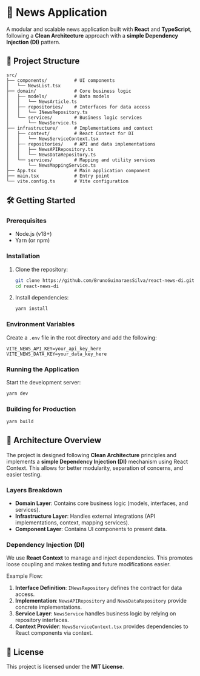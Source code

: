 # 📰 News Application

A modular and scalable news application built with **React** and **TypeScript**, following a **Clean Architecture** approach with a **simple Dependency Injection (DI)** pattern.

## 📁 Project Structure

```
src/
├── components/          # UI components
│   └── NewsList.tsx
├── domain/              # Core business logic
│   ├── models/          # Data models
│   │   └── NewsArticle.ts
│   ├── repositories/    # Interfaces for data access
│   │   └── INewsRepository.ts
│   └── services/        # Business logic services
│       └── NewsService.ts
├── infrastructure/      # Implementations and context
│   ├── context/         # React Context for DI
│   │   └── NewsServiceContext.tsx
│   ├── repositories/    # API and data implementations
│   │   ├── NewsAPIRepository.ts
│   │   └── NewsDataRepository.ts
│   └── services/        # Mapping and utility services
│       └── NewsMappingService.ts
├── App.tsx              # Main application component
├── main.tsx             # Entry point
└── vite.config.ts       # Vite configuration
```

## 🛠️ Getting Started

### Prerequisites

- Node.js (v18+)
- Yarn (or npm)

### Installation

1. Clone the repository:

   ```bash
   git clone https://github.com/BrunoGuimaraesSilva/react-news-di.git
   cd react-news-di
   ```

2. Install dependencies:

   ```bash
   yarn install
   ```

### Environment Variables

Create a `.env` file in the root directory and add the following:

```env
VITE_NEWS_API_KEY=your_api_key_here
VITE_NEWS_DATA_KEY=your_data_key_here
```

### Running the Application

Start the development server:

```bash
yarn dev
```

### Building for Production

```bash
yarn build
```

## 📐 Architecture Overview

The project is designed following **Clean Architecture** principles and implements a **simple Dependency Injection (DI)** mechanism using React Context. This allows for better modularity, separation of concerns, and easier testing.

### Layers Breakdown

- **Domain Layer**: Contains core business logic (models, interfaces, and services).
- **Infrastructure Layer**: Handles external integrations (API implementations, context, mapping services).
- **Component Layer**: Contains UI components to present data.

### Dependency Injection (DI)

We use **React Context** to manage and inject dependencies. This promotes loose coupling and makes testing and future modifications easier.

Example Flow:

1. **Interface Definition**: `INewsRepository` defines the contract for data access.
2. **Implementation**: `NewsAPIRepository` and `NewsDataRepository` provide concrete implementations.
3. **Service Layer**: `NewsService` handles business logic by relying on repository interfaces.
4. **Context Provider**: `NewsServiceContext.tsx` provides dependencies to React components via context.

## 📄 License

This project is licensed under the **MIT License**.

